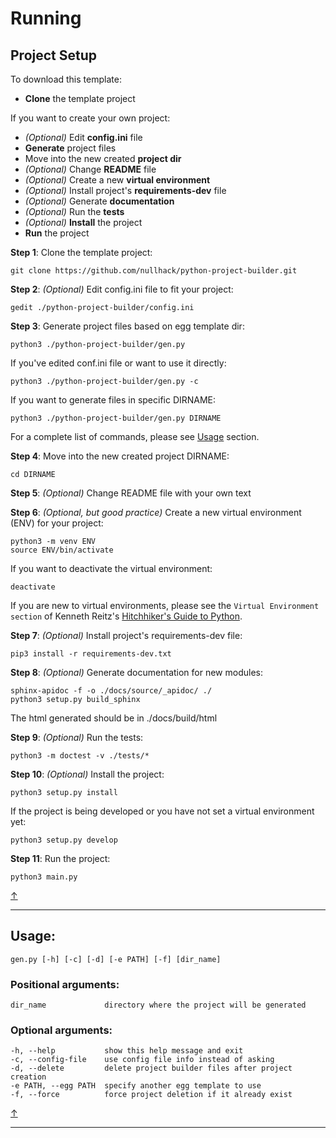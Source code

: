 # Running

## Project Setup

To download this template:

* **Clone** the template project

If you want to create your own project:

* *(Optional)* Edit **config.ini** file
* **Generate** project files
* Move into the new created **project dir**
* *(Optional)* Change **README** file
* *(Optional)* Create a new **virtual environment**
* *(Optional)* Install project's **requirements-dev** file
* *(Optional)* Generate **documentation**
* *(Optional)* Run the **tests**
* *(Optional)* **Install** the project
* **Run** the project

**Step 1**: Clone the template project:

    git clone https://github.com/nullhack/python-project-builder.git

**Step 2**: *(Optional)* Edit config.ini file to fit your project:

    gedit ./python-project-builder/config.ini

**Step 3**: Generate project files based on egg template dir:

    python3 ./python-project-builder/gen.py

If you've edited conf.ini file or want to use it directly:

    python3 ./python-project-builder/gen.py -c

If you want to generate files in specific DIRNAME:

    python3 ./python-project-builder/gen.py DIRNAME

For a complete list of commands, please see [Usage](#usage) section.

**Step 4**: Move into the new created project DIRNAME:

    cd DIRNAME

**Step 5**: *(Optional)* Change README file with your own text

**Step 6**: *(Optional, but good practice)* Create a new virtual environment (ENV) for your project:

    python3 -m venv ENV
    source ENV/bin/activate

If you want to deactivate the virtual environment:

    deactivate

If you are new to virtual environments, please see the `Virtual Environment section` of Kenneth Reitz's [Hitchhiker's Guide to Python](http://docs.python-guide.org/en/latest/).

**Step 7**: *(Optional)* Install project's requirements-dev file:

    pip3 install -r requirements-dev.txt

**Step 8**: *(Optional)* Generate documentation for new modules:

    sphinx-apidoc -f -o ./docs/source/_apidoc/ ./
    python3 setup.py build_sphinx

The html generated should be in ./docs/build/html

**Step 9**: *(Optional)* Run the tests:

    python3 -m doctest -v ./tests/*

**Step 10**: *(Optional)* Install the project:

    python3 setup.py install

If the project is being developed or you have not set a virtual environment yet:

    python3 setup.py develop

**Step 11**: Run the project:

    python3 main.py

[↑](#quick-links)

----

## Usage:

    gen.py [-h] [-c] [-d] [-e PATH] [-f] [dir_name]

### Positional arguments:

    dir_name             directory where the project will be generated

### Optional arguments:

    -h, --help           show this help message and exit
    -c, --config-file    use config file info instead of asking
    -d, --delete         delete project builder files after project creation
    -e PATH, --egg PATH  specify another egg template to use
    -f, --force          force project deletion if it already exist

[↑](#quick-links)

----
